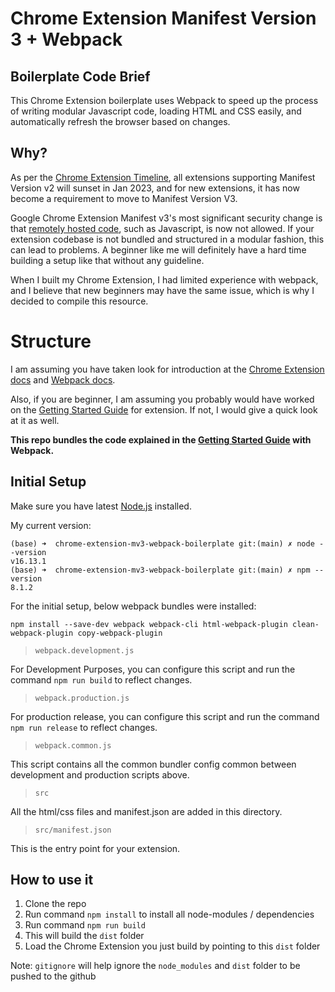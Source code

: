 # Chrome Extension Manifest Version 3 + Webpack  

## Boilerplate Code Brief

This Chrome Extension boilerplate uses Webpack to speed up the process of writing modular Javascript code, loading HTML and CSS easily, and automatically refresh the browser based on changes.

## Why?

As per the [Chrome Extension Timeline](https://developer.chrome.com/docs/extensions/mv3/mv2-sunset/), all extensions supporting Manifest Version v2 will sunset in Jan 2023, and for new extensions, it has now become a requirement to move to Manifest Version V3.

Google Chrome Extension Manifest v3's most significant security change is that [remotely hosted code](https://developer.chrome.com/docs/extensions/mv3/intro/mv3-overview/#remotely-hosted-code), such as Javascript, is now not allowed. If your extension codebase is not bundled and structured in a modular fashion, this can lead to problems. A beginner like me will definitely have a hard time building a setup like that without any guideline. 

When I built my Chrome Extension, I had limited experience with webpack, and I believe that new beginners may have the same issue, which is why I decided to compile this resource.


# Structure

I am assuming you have taken look for introduction at the [Chrome Extension docs](https://developer.chrome.com/docs/extensions/mv3/getstarted/) and [Webpack docs](https://webpack.js.org/).

Also, if you are beginner, I am assuming you probably would have worked on the [Getting Started Guide](https://developer.chrome.com/docs/extensions/mv3/getstarted/) for extension. If not, I would give a quick look at it as well.

**This repo bundles the code explained in the [Getting Started Guide](https://developer.chrome.com/docs/extensions/mv3/getstarted/) with Webpack.**

## Initial Setup

Make sure you have latest [Node.js](https://formulae.brew.sh/formula/node) installed.

My current version:
```
(base) ➜  chrome-extension-mv3-webpack-boilerplate git:(main) ✗ node --version
v16.13.1
(base) ➜  chrome-extension-mv3-webpack-boilerplate git:(main) ✗ npm --version
8.1.2

```


For the initial setup, below webpack bundles were installed:

`npm install --save-dev webpack webpack-cli html-webpack-plugin clean-webpack-plugin copy-webpack-plugin`


> `webpack.development.js`

For Development Purposes, you can configure this script and run the command `npm run build` to reflect changes.

> `webpack.production.js`

For production release, you can configure this script and run the command `npm run release`  to reflect changes.

> `webpack.common.js`

This script contains all the common bundler config common between development and production scripts above.

> `src`

All the html/css files and manifest.json are added in this directory.

> `src/manifest.json`

This is the entry point for your extension.



## How to use it

1. Clone the repo
2. Run command `npm install` to install all node-modules / dependencies
4. Run command `npm run build`
5. This will build the `dist` folder
6. Load the Chrome Extension you just build by pointing to this `dist` folder

Note: `gitignore` will help ignore the `node_modules` and `dist` folder to be pushed to the github

